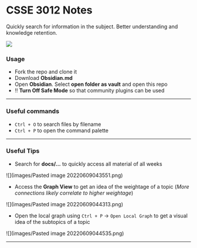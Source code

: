 # CSSE 3012 Notes
Quickly search for information in the subject. Better understanding and knowledge retention.

![](usage.png)

### Usage
- Fork the repo and clone it
- Download **Obsidian.md**
- Open **Obsidian**. Select **open folder as vault** and open this repo
- !! **Turn Off Safe Mode** so that community plugins can be used

___

### Useful commands
- `Ctrl + O` to search files by filename
- `Ctrl + P` to open the command palette

___
### Useful Tips
- Search for **docs/...** to quickly access all material of all weeks

![](images/Pasted image 20220609043551.png)

- Access the **Graph View** to get an idea of the weightage of a topic (*More connections likely correlate to higher weightage*)

![](images/Pasted image 20220609044313.png)


- Open the local graph using `Ctrl + P` -> `Open Local Graph` to get a visual idea of the subtopics of a topic

![](images/Pasted image 20220609044535.png)
___

